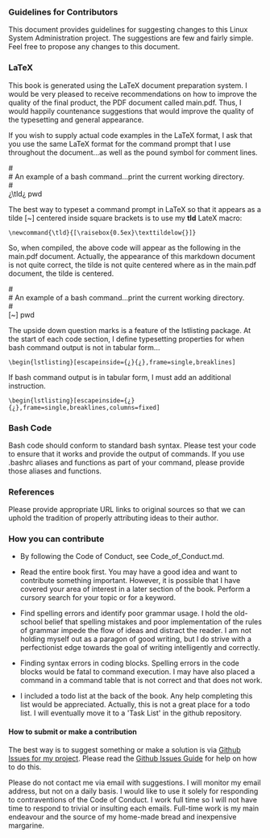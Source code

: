 ### Guidelines for Contributors

This document provides guidelines for suggesting changes to this Linux System Administration project. The suggestions are few and fairly simple. Feel free to propose any changes to this document.

### LaTeX

This book is generated using the LaTeX document preparation system. I would be very pleased to receive recommendations on how to improve the quality of the final product, the PDF document called main.pdf. Thus, I would happily countenance suggestions that would improve the quality of the typesetting and general appearance.

If you wish to supply actual code examples in the LaTeX format, I ask that you use the same LaTeX format for the command prompt that I use throughout the document...as well as the pound symbol for comment lines.

&#35;<br>
&#35; An example of a bash command...print the current working directory.<br>
&#35;<br>
&#191;\tld&#191; pwd<br>

The best way to typeset a command prompt in LaTeX so that it appears as a tilde [~] centered inside square brackets is to use my **tld** LateX macro: 
```
\newcommand{\tld}{[\raisebox{0.5ex}\texttildelow{}]}
```
So, when compiled, the above code will appear as the following in the main.pdf document. Actually, the appearance of this markdown document is not quite correct, the tilde is not quite centered where as in the main.pdf document, the tilde is centered.

&#35;<br>
&#35; An example of a bash command...print the current working directory.<br>
&#35;<br>
[~] pwd<br>

The upside down question marks is a feature of the lstlisting package. At the start of each code section, I define typesetting properties for when bash command output is not in tabular form...<br>
```
\begin{lstlisting}[escapeinside={¿}{¿},frame=single,breaklines]
```
If bash command output is in tabular form, I must add an additional instruction.
```
\begin{lstlisting}[escapeinside={¿}{¿},frame=single,breaklines,columns=fixed]
```
### Bash Code

Bash code should conform to standard bash syntax. Please test your code to ensure that it works and provide the output of commands. If you use .bashrc aliases and functions as part of your command, please provide those aliases and functions.

### References

Please provide appropriate URL links to original sources so that we can uphold the tradition of properly attributing ideas to their author.

### How you can contribute

* By following the Code of Conduct, see Code_of_Conduct.md.

* Read the entire book first. You may have a good idea and want to contribute something important. However, it is possible that I have covered your area of interest in a later section of the book. Perform a cursory search for your topic or for a keyword.

* Find spelling errors and identify poor grammar usage. I hold the old-school belief that spelling mistakes and poor implementation of the rules of grammar impede the flow of ideas and distract the reader. I am not holding myself out as a paragon of good writing, but I do strive with a perfectionist edge towards the goal of writing intelligently and correctly.

* Finding syntax errors in coding blocks. Spelling errors in the code blocks would be fatal to command execution. I may have also placed a command in a command table that is not correct and that does not work. 

* I included a todo list at the back of the book. Any help completing this list would be appreciated. Actually, this is not a great place for a todo list. I will eventually move it to a 'Task List' in the github repository.

#### How to submit or make a contribution

The best way is to suggest something or make a solution is via [Github Issues for my project](https://github.com/murraydavis/Linux-System-Administration/issues). Please read the [Github Issues Guide](https://guides.github.com/features/issues/) for help on how to do this.

Please do not contact me via email with suggestions. I will monitor my email address, but not on a daily basis. I would like to use it solely for responding to contraventions of the Code of Conduct. I work full time so I will not have time to respond to trivial or insulting each emails. Full-time work is my main endeavour and the source of my home-made bread and inexpensive margarine.







